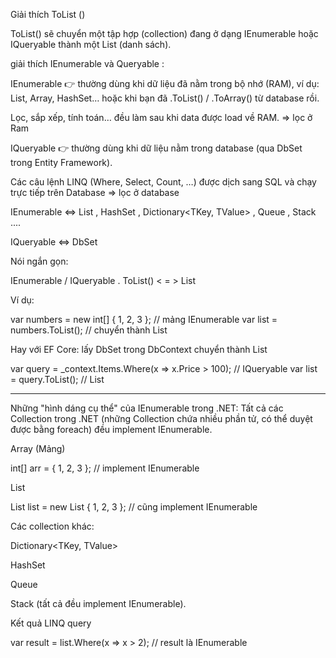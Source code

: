 
Giải thích  ToList  ()  

ToList() sẽ chuyển một tập hợp (collection) đang ở dạng IEnumerable<T> hoặc IQueryable<T> thành một List<T> (danh sách).

giải thích    IEnumerable<T>  và   Queryable<T>    : 


IEnumerable<T> 👉 thường dùng khi dữ liệu đã nằm trong bộ nhớ (RAM), ví dụ: List, Array, HashSet… hoặc khi bạn đã .ToList() / .ToArray() từ database rồi.

Lọc, sắp xếp, tính toán… đều làm sau khi data được load về RAM. =>   lọc ở Ram

IQueryable<T> 👉 thường dùng khi dữ liệu nằm trong database (qua DbSet<T> trong Entity Framework).

Các câu lệnh LINQ (Where, Select, Count, …) được dịch sang SQL và chạy trực tiếp trên Database   => lọc ở database 


IEnumerable <T>  <=>   List  <T>   ,  HashSet<T> ,  Dictionary<TKey, TValue>  ,  Queue<T>  , Stack<T>  .... 



IQueryable<T>   <=>   DbSet  <T>   


  







Nói ngắn gọn:

IEnumerable <T> / IQueryable <T> . ToList()   < = > List<T>

Ví dụ:

var numbers = new int[] { 1, 2, 3 };   // mảng IEnumerable <T> 
var list = numbers.ToList();           // chuyển thành List<int>


Hay với EF Core:    lấy  DbSet trong DbContext  chuyển thành  List  <T> 

var query = _context.Items.Where(x => x.Price > 100); // IQueryable<Item>
var list = query.ToList(); // List<Item>



--------------------------------------------------------------------------------------------


Những "hình dáng cụ thể" của IEnumerable<T> trong .NET:
Tất cả các Collection trong .NET (những Collection chứa nhiều phần tử, có thể duyệt được bằng foreach) đều implement IEnumerable<T>.

Array (Mảng)

int[] arr = { 1, 2, 3 }; // implement IEnumerable<int>


List<T>

List<int> list = new List<int> { 1, 2, 3 }; // cũng implement IEnumerable<int>


Các collection khác:

Dictionary<TKey, TValue>

HashSet<T>

Queue<T>

Stack<T>
(tất cả đều implement IEnumerable<T>).

Kết quả LINQ query

var result = list.Where(x => x > 2); // result là IEnumerable<int>





